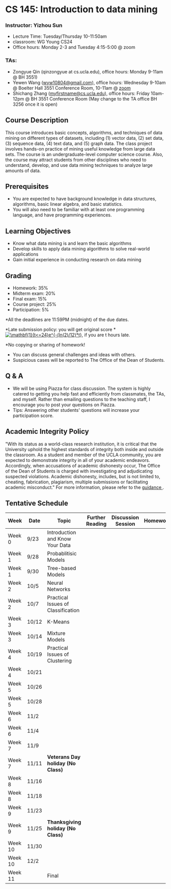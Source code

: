 # CS 145: Introduction to data mining
### Instructor: Yizhou Sun
- Lecture Time: Tuesday/Thursday 10-11:50am
- classroom: WG Young CS24
- Office hours: Monday 2-3 and Tuesday 4:15-5:00 @ zoom

### TAs:
- Zongyue Qin (qinzongyue at cs.ucla.edu), office hours: Monday 9-11am @ BH 3551)
- Yewen Wang (wyw10804@gmail.com), office hours: Wednesday 9-10am @ Boelter Hall 3551 Conference Room, 10-11am @ [zoom](https://ucla.zoom.us/j/94487002375?pwd=MEF4aEQ2eG5DTjJyQUpWZngrMXV3UT09)
- Shichang Zhang (myfirstname@cs.ucla.edu), office hours: Friday 10am-12pm @ BH 3551 Conference Room (May change to the TA office BH 3256 once it is open)


## Course Description
This course introduces basic concepts, algorithms, and techniques of data mining on different types of datasets, including (1) vector data, (2) set data, (3) sequence data, (4) text data, and (5) graph data. The class project involves hands-on practice of mining useful knowledge from large data sets. The course is an undergraduate-level computer science course. Also, the course may attract students from other disciplines who need to understand, develop, and use data mining techniques to analyze large amounts of data.

## Prerequisites
- You are expected to have background knowledge in data structures, algorithms, basic linear algebra, and basic statistics.
-	You will also need to be familiar with at least one programming language, and have programming experiences.

## Learning Objectives
- Know what data mining is and learn the basic algorithms
- Develop skills to apply data mining algorithms to solve real-world applications
- Gain initial experience in conducting research on data mining

## Grading
-	Homework: 35%
-	Midterm exam: 20%
-	Final exam: 15%
-	Course project: 25%
-	Participation: 5%

*All the deadlines are 11:59PM (midnight) of the due dates.

*Late submission policy: you will get original score * <a href="https://www.codecogs.com/eqnedit.php?latex=\mathbf{1}(t<=24)e^{-(ln(2)/12)*t}" target="_blank"><img src="https://latex.codecogs.com/gif.latex?\mathbf{1}(t<=24)e^{-(ln(2)/12)*t}" title="\mathbf{1}(t<=24)e^{-(ln(2)/12)*t}" /></a>, if you are t hours late.

*No copying or sharing of homework!

- You can discuss general challenges and ideas with others.
- Suspicious cases will be reported to The Office of the Dean of Students.


## Q & A
-	We will be using Piazza for class discussion. The system is highly catered to getting you help fast and efficiently from classmates, the TAs, and myself. Rather than emailing questions to the teaching staff, I encourage you to post your questions on Piazza.
-	Tips: Answering other students' questions will increase your participation score.

## Academic Integrity Policy
"With its status as a world-class research institution, it is critical that the University uphold the highest standards of integrity both inside and outside the classroom. As a student and member of the UCLA community, you are expected to demonstrate integrity in all of your academic endeavors. Accordingly, when accusations of academic dishonesty occur, The Office of the Dean of Students is charged with investigating and adjudicating suspected violations. Academic dishonesty, includes, but is not limited to, cheating, fabrication, plagiarism, multiple submissions or facilitating academic misconduct."
For more information, please refer to the <a href="https://www.deanofstudents.ucla.edu/portals/16/documents/studentguide.pdf"> guidance </a>.

## Tentative Schedule
| Week | Date | Topic | Further Reading | Discussion Session| Homework| Course Project|
| ------ | ------ | ------ | ------ | ------ | ------ | ------ |
| Week 0 |9/23 |Introduction and Know Your Data|||||
| Week 1 |9/28 |Probablitisic Models|||||
| Week 1 |9/30 |Tree-based Models|||||
| Week 2 |10/5 |Neural Networks |||||
| Week 2 |10/7 |Practical Issues of Classification|||||
| Week 3 |10/12|K-Means |||||
| Week 3 |10/14|Mixture Models |||||
| Week 4 |10/19 |Practical Issues of Clustering|||||
| Week 4 |10/21 | |||||
| Week 5 |10/26 | |||||
| Week 5 |10/28 | |||||
| Week 6 |11/2 | |||||
| Week 6 |11/4 | |||||
| Week 7 |11/9 | |||||
| Week 7 |11/11 |**Veterans Day holiday (No Class)** |||||
| Week 8 |11/16 | |||||
| Week 8 |11/18 | |||||
| Week 9 |11/23 | |||||
| Week 9 |11/25 |**Thanksgiving holiday (No Class)** |||||
| Week 10 |11/30 | |||||
| Week 10 |12/2 | |||||
| Week 11 | |Final |||||
